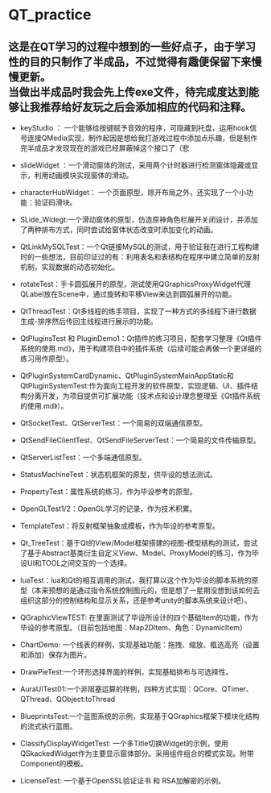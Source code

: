 # QT_practice
这是在QT学习的过程中想到的一些好点子，由于学习性的目的只制作了半成品，不过觉得有趣便保留下来慢慢更新。  
当做出半成品时我会先上传exe文件，待完成度达到能够让我推荐给好友玩之后会添加相应的代码和注释。
---
* keyStudio ： 一个能够给按键赋予音效的程序，可隐藏到托盘，运用hook信号连接QMedia实现，制作起因是想给我打游戏过程中添加点乐趣，但是制作完半成品才发现现在的游戏已经屏蔽掉这个接口了（悲

* slideWidget ：一个滑动窗体的测试，采用两个计时器进行检测窗体隐藏或显示，利用动画模块实现窗体的滑动。

* characterHubWidget： 一个页面原型，除开布局之外，还实现了一个小功能：验证码滑块。

* SLide_Widegt:一个滑动窗体的原型，仿造原神角色栏展开关闭设计，并添加了两种排布方式，同时尝试给窗体状态改变时添加变化的动画。

* QtLinkMySQLTest：一个Qt链接MySQL的测试，用于验证我在进行工程构建时的一些想法，目前印证过的有：利用表名和表结构在程序中建立简单的反射机制，实现数据的动态初始化。

* rotateTest：手卡圆弧展开的原型，测试使用QGraphicsProxyWidget代理QLabel放在Scene中，通过旋转和平移View来达到圆弧展开的功能。

* QtThreadTest：Qt多线程的练手项目，实现了一种方式的多线程下进行数据生成-排序然后传回主线程进行展示的功能。

* QtPluginsTest 和 PluginDemo1：Qt插件的练习项目，配套学习整理《Qt插件系统的使用.md》，用于构建项目中的插件系统（后续可能会再做一个更详细的练习用作原型）。

* QtPluginSystemCardDynamic、QtPluginSystemMainAppStatic和QtPluginSystemTest:作为面向工程开发的软件原型，实现逻辑、UI、插件结构分离开发，为项目提供可扩展功能（技术点和设计理念整理至《Qt插件系统的使用.md》）。

* QtSocketTest、QtServerTest：一个简易的双端通信原型。

* QtSendFileClientTest、QtSendFileServerTest：一个简易的文件传输原型。

* QtServerListTest：一个多端通信原型。

* StatusMachineTest：状态机框架的原型，供毕设的想法测试。

* PropertyTest：属性系统的练习，作为毕设参考的原型。

* OpenGLTest1/2：OpenGL学习的记录，作为技术积累。

* TemplateTest：将反射框架抽象成模板，作为毕设的参考原型。

* Qt_TreeTest：基于Qt的View/Model框架搭建的视图-模型结构的测试，尝试了基于Abstract基类衍生自定义View、Model、ProxyModel的练习，作为毕设UI和TOOL之间交互的一个选择。

* luaTest：lua和Qt的相互调用的测试，我打算以这个作为毕设的脚本系统的原型（本来预想的是通过指令系统控制图元的，但是想了一星期没想到该如何去组织这部分的控制结构和显示关系，还是参考unity的脚本系统来设计吧）。

* QGraphicViewTEST: 在里面测试了毕设所设计的四个基础Item的功能，作为毕设的参考原型。（目前包括地图：Map2DItem、角色：DynamicItem）

* ChartDemo: 一个线表的样例，实现基础功能：拖拽、缩放、框选高亮（设置和添加）保存为图片。

* DrawPieTest:一个环形选择界面的样例，实现基础排布与可选择性。

* AuraUITest01:一个非阻塞运算的样例，四种方式实现：QCore、QTimer、QThread、QObject:toThread

* BlueprintsTest:一个蓝图系统的示例，实现基于QGraphics框架下模块化结构的流式执行蓝图。

* ClassifyDisplayWidgetTest: 一个多Title切换Widget的示例，使用QSkackedWidget作为主要显示窗体部分。采用组件组合的模式实现。附带Component的模板。


* LicenseTest: 一个基于OpenSSL验证证书 和 RSA加解密的示例。
